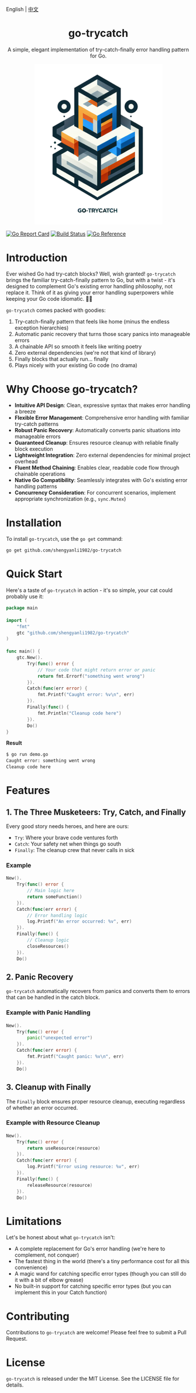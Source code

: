 English | [中文](./README_CN.md)

<div align="center">
	<h1>go-trycatch</h1>
    <p>A simple, elegant implementation of try-catch-finally error handling pattern for Go.</p>
	<img src="assets/logo.png" alt="logo" width="350px">
</div>

[![Go Report Card](https://goreportcard.com/badge/github.com/shengyanli1982/go-trycatch)](https://goreportcard.com/report/github.com/shengyanli1982/go-trycatch)
[![Build Status](https://github.com/shengyanli1982/go-trycatch/actions/workflows/test.yaml/badge.svg)](github.com/shengyanli1982/go-trycatch/actions)
[![Go Reference](https://pkg.go.dev/badge/github.com/shengyanli1982/go-trycatch.svg)](https://pkg.go.dev/github.com/shengyanli1982/go-trycatch)

# Introduction

Ever wished Go had try-catch blocks? Well, wish granted! `go-trycatch` brings the familiar try-catch-finally pattern to Go, but with a twist - it's designed to complement Go's existing error handling philosophy, not replace it. Think of it as giving your error handling superpowers while keeping your Go code idiomatic. 🦸‍♂️

`go-trycatch` comes packed with goodies:

1. Try-catch-finally pattern that feels like home (minus the endless exception hierarchies)
2. Automatic panic recovery that turns those scary panics into manageable errors
3. A chainable API so smooth it feels like writing poetry
4. Zero external dependencies (we're not that kind of library)
5. Finally blocks that actually run... finally
6. Plays nicely with your existing Go code (no drama)

# Why Choose go-trycatch?

-   **Intuitive API Design**: Clean, expressive syntax that makes error handling a breeze
-   **Flexible Error Management**: Comprehensive error handling with familiar try-catch patterns
-   **Robust Panic Recovery**: Automatically converts panic situations into manageable errors
-   **Guaranteed Cleanup**: Ensures resource cleanup with reliable finally block execution
-   **Lightweight Integration**: Zero external dependencies for minimal project overhead
-   **Fluent Method Chaining**: Enables clear, readable code flow through chainable operations
-   **Native Go Compatibility**: Seamlessly integrates with Go's existing error handling patterns
-   **Concurrency Consideration**: For concurrent scenarios, implement appropriate synchronization (e.g., `sync.Mutex`)

# Installation

To install `go-trycatch`, use the `go get` command:

```bash
go get github.com/shengyanli1982/go-trycatch
```

# Quick Start

Here's a taste of `go-trycatch` in action - it's so simple, your cat could probably use it:

```go
package main

import (
    "fmt"
    gtc "github.com/shengyanli1982/go-trycatch"
)

func main() {
    gtc.New().
        Try(func() error {
            // Your code that might return error or panic
            return fmt.Errorf("something went wrong")
        }).
        Catch(func(err error) {
            fmt.Printf("Caught error: %v\n", err)
        }).
        Finally(func() {
            fmt.Println("Cleanup code here")
        }).
        Do()
}
```

**Result**

```bash
$ go run demo.go
Caught error: something went wrong
Cleanup code here
```

# Features

## 1. The Three Musketeers: Try, Catch, and Finally

Every good story needs heroes, and here are ours:

-   `Try`: Where your brave code ventures forth
-   `Catch`: Your safety net when things go south
-   `Finally`: The cleanup crew that never calls in sick

### Example

```go
New().
    Try(func() error {
        // Main logic here
        return someFunction()
    }).
    Catch(func(err error) {
        // Error handling logic
        log.Printf("An error occurred: %v", err)
    }).
    Finally(func() {
        // Cleanup logic
        closeResources()
    }).
    Do()
```

## 2. Panic Recovery

`go-trycatch` automatically recovers from panics and converts them to errors that can be handled in the catch block.

### Example with Panic Handling

```go
New().
    Try(func() error {
        panic("unexpected error")
    }).
    Catch(func(err error) {
        fmt.Printf("Caught panic: %v\n", err)
    }).
    Do()
```

## 3. Cleanup with Finally

The `Finally` block ensures proper resource cleanup, executing regardless of whether an error occurred.

### Example with Resource Cleanup

```go
New().
    Try(func() error {
        return useResource(resource)
    }).
    Catch(func(err error) {
        log.Printf("Error using resource: %v", err)
    }).
    Finally(func() {
        releaseResource(resource)
    }).
    Do()
```

# Limitations

Let's be honest about what `go-trycatch` isn't:

-   A complete replacement for Go's error handling (we're here to complement, not conquer)
-   The fastest thing in the world (there's a tiny performance cost for all this convenience)
-   A magic wand for catching specific error types (though you can still do it with a bit of elbow grease)
-   No built-in support for catching specific error types (but you can implement this in your Catch function)

# Contributing

Contributions to `go-trycatch` are welcome! Please feel free to submit a Pull Request.

# License

`go-trycatch` is released under the MIT License. See the LICENSE file for details.
